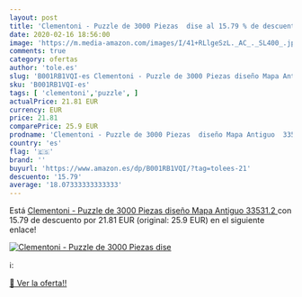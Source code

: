 ```yaml
---
layout: post
title: 'Clementoni - Puzzle de 3000 Piezas  dise al 15.79 % de descuento'
date: 2020-02-16 18:56:00
image: 'https://m.media-amazon.com/images/I/41+RLlgeSzL._AC_._SL400_.jpg'
comments: true
category: ofertas
author: 'tole.es'
slug: 'B001RB1VQI-es Clementoni - Puzzle de 3000 Piezas diseño Mapa Antiguo...'
sku: 'B001RB1VQI-es'
tags: [ 'clementoni','puzzle', ]
actualPrice: 21.81 EUR
currency: EUR
price: 21.81
comparePrice: 25.9 EUR
prodname: 'Clementoni - Puzzle de 3000 Piezas  diseño Mapa Antiguo  33531.2 '
country: 'es'
flag: '🇪🇸'
brand: ''
buyurl: 'https://www.amazon.es/dp/B001RB1VQI/?tag=tolees-21'
descuento: '15.79'
average: '18.07333333333333'
---
```


Está [Clementoni - Puzzle de 3000 Piezas  diseño Mapa Antiguo  33531.2 ](https://www.amazon.es/dp/B001RB1VQI/?tag=tolees-21) con 15.79 de descuento por 21.81 EUR (original: 25.9 EUR) en el siguiente enlace!

[![Clementoni - Puzzle de 3000 Piezas  dise](https://m.media-amazon.com/images/I/41+RLlgeSzL._AC_._SL400_.jpg)](https://www.amazon.es/dp/B001RB1VQI/?tag=tolees-21)

ℹ️:


[🛒 Ver la oferta!!](https://www.amazon.es/dp/B001RB1VQI/?tag=tolees-21)

